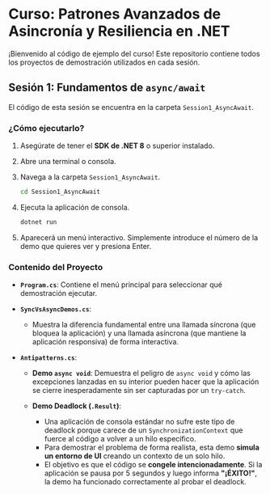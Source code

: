 # Curso: Patrones Avanzados de Asincronía y Resiliencia en .NET

¡Bienvenido al código de ejemplo del curso! Este repositorio contiene todos los proyectos de demostración utilizados en cada sesión.

## Sesión 1: Fundamentos de `async/await`

El código de esta sesión se encuentra en la carpeta `Session1_AsyncAwait`.

### ¿Cómo ejecutarlo?

1.  Asegúrate de tener el **SDK de .NET 8** o superior instalado.
2.  Abre una terminal o consola.
3.  Navega a la carpeta `Session1_AsyncAwait`.

    ```bash
    cd Session1_AsyncAwait
    ```
4.  Ejecuta la aplicación de consola.

    ```bash
    dotnet run
    ```
5.  Aparecerá un menú interactivo. Simplemente introduce el número de la demo que quieres ver y presiona Enter.

### Contenido del Proyecto

*   **`Program.cs`**: Contiene el menú principal para seleccionar qué demostración ejecutar.

*   **`SyncVsAsyncDemos.cs`**:
    *   Muestra la diferencia fundamental entre una llamada síncrona (que bloquea la aplicación) y una llamada asíncrona (que mantiene la aplicación responsiva) de forma interactiva.

*   **`Antipatterns.cs`**:
    *   **Demo `async void`**: Demuestra el peligro de `async void` y cómo las excepciones lanzadas en su interior pueden hacer que la aplicación se cierre inesperadamente sin ser capturadas por un `try-catch`.
    *   **Demo Deadlock (`.Result`)**:
    
        *   Una aplicación de consola estándar no sufre este tipo de deadlock porque carece de un `SynchronizationContext` que fuerce al código a volver a un hilo específico.
        *   Para demostrar el problema de forma realista, esta demo **simula un entorno de UI** creando un contexto de un solo hilo.
        *   El objetivo es que el código se **congele intencionadamente**. Si la aplicación se pausa por 5 segundos y luego informa **"¡ÉXITO!"**, la demo ha funcionado correctamente al probar el deadlock.
